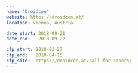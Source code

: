 ```yaml
---
name: "Droidcon"
website: https://droidcon.at/
location: Vienna, Austria

date_start: 2018-09-21
date_end:   2018-09-22

cfp_start: 2018-03-27
cfp_end:   2018-04-15
cfp_site:  https://droidcon.at/call-for-papers/
---
```

